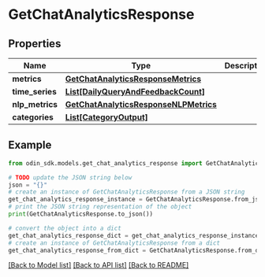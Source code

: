 # GetChatAnalyticsResponse


## Properties

Name | Type | Description | Notes
------------ | ------------- | ------------- | -------------
**metrics** | [**GetChatAnalyticsResponseMetrics**](GetChatAnalyticsResponseMetrics.md) |  | 
**time_series** | [**List[DailyQueryAndFeedbackCount]**](DailyQueryAndFeedbackCount.md) |  | 
**nlp_metrics** | [**GetChatAnalyticsResponseNLPMetrics**](GetChatAnalyticsResponseNLPMetrics.md) |  | 
**categories** | [**List[CategoryOutput]**](CategoryOutput.md) |  | 

## Example

```python
from odin_sdk.models.get_chat_analytics_response import GetChatAnalyticsResponse

# TODO update the JSON string below
json = "{}"
# create an instance of GetChatAnalyticsResponse from a JSON string
get_chat_analytics_response_instance = GetChatAnalyticsResponse.from_json(json)
# print the JSON string representation of the object
print(GetChatAnalyticsResponse.to_json())

# convert the object into a dict
get_chat_analytics_response_dict = get_chat_analytics_response_instance.to_dict()
# create an instance of GetChatAnalyticsResponse from a dict
get_chat_analytics_response_from_dict = GetChatAnalyticsResponse.from_dict(get_chat_analytics_response_dict)
```
[[Back to Model list]](../README.md#documentation-for-models) [[Back to API list]](../README.md#documentation-for-api-endpoints) [[Back to README]](../README.md)



